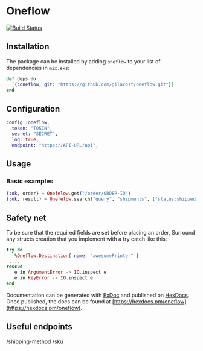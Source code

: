 # Oneflow

[![Build Status](https://travis-ci.org/gilacost/oneflow.svg?branch=master)](https://travis-ci.org/gilacost/oneflow)
<!-- [![Coverage Status](https://coveralls.io/repos/github/gilacost/oneflow/badge.svg?branch=master)](https://coveralls.io/github/gilacost/oneflow?branch=master) -->

## Installation

The package can be installed
by adding `oneflow` to your list of dependencies in `mix.exs`:

```elixir
def deps do
  [{:oneflow, git: "https://github.com/gilacost/oneflow.git"}]
end
```


## Configuration

```elixir
config :oneflow,
  token: "TOKEN",
  secret: "SECRET",
  log: true,
  endpoint: "https://API-URL/api",
```


## Usage


### Basic examples

```elixir
{:ok, order} = Onefelow.get("/order/ORDER-ID")
{:ok, result} = Onefelow.search("query", "shipments", ["status:shipped])
```

## Safety net

To be sure that the required fields are set before placing an order,
Surround any structs creation that you implement with a try catch like this:


```elixir
try do
   %Oneflow.Destination{ name: "awesomePrinter" }
 ....
rescue
   e in ArgumentError -> IO.inspect e
   e in KeyError -> IO.inspect e
end
```

Documentation can be generated with [ExDoc](https://github.com/elixir-lang/ex_doc)
and published on [HexDocs](https://hexdocs.pm). Once published, the docs can
be found at [https://hexdocs.pm/oneflow](https://hexdocs.pm/oneflow).

## Useful endpoints

/shipping-method
/sku
